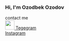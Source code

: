 ### Hi, I'm Ozodbek Ozodov
 
contact me <br>
<a href="https://www.youtube.com/azizbekkhabibullaev">
  <img src="https://www.freeiconspng.com/thumbs/youtube-logo-png/hd-youtube-logo-png-transparent-background-20.png" width="30px">
</a>
    <a href="https://t.me/ozodbek_ozodov1" target="_blank"> Tegegram </a>  <br>
    <a href="https://www.instagram.com/ozodbek_ozodov1/" target="_blank"> Instagram </a>
    

